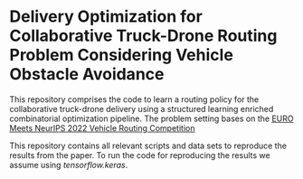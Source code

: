 # Delivery Optimization for Collaborative Truck-Drone Routing Problem Considering Vehicle Obstacle Avoidance

This repository comprises the code to learn a  routing policy for the collaborative truck-drone delivery using a structured learning enriched combinatorial optimization pipeline.
The problem setting bases on the [EURO Meets NeurIPS 2022 Vehicle Routing Competition](https://github.com/kfh0609/C-TDRP)



This repository contains all relevant scripts and data sets to reproduce the results from the paper. To run the code for reproducing the results we assume using *tensorflow.keras*.


